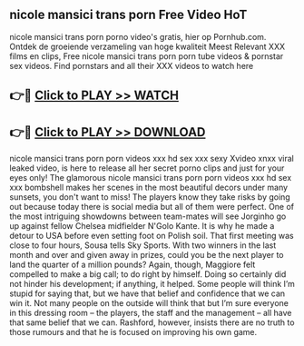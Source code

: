 ## nicole mansici trans porn Free Video HoT 

nicole mansici trans porn porno video's gratis, hier op Pornhub.com. Ontdek de groeiende verzameling van hoge kwaliteit Meest Relevant XXX films en clips,
Free nicole mansici trans porn porn tube videos & pornstar sex videos. Find pornstars and all their XXX videos to watch here


## 👉🔴 [Click to PLAY >> WATCH](http://us.freeplayer.one?title=nicole_mansici_trans_porn&ref=16D)

## 👉🔴 [Click to PLAY >> DOWNLOAD](http://us.freeplayer.one?title=nicole_mansici_trans_porn&ref=16D)


nicole mansici trans porn porn videos xxx hd sex xxx sexy Xvideo xnxx viral leaked video, is here to release all her secret porno clips and just for your eyes only! The glamorous nicole mansici trans porn porn videos xxx hd sex xxx bombshell makes her scenes in the most beautiful decors under many sunsets, you don't want to miss! The players know they take risks by going out because today there is social media but all of them were perfect. One of the most intriguing showdowns between team-mates will see Jorginho go up against fellow Chelsea midfielder N'Golo Kante. It is why he made a detour to USA before even setting foot on Polish soil. That first meeting was close to four hours, Sousa tells Sky Sports. With two winners in the last month and over and given away in prizes, could you be the next player to land the quarter of a million pounds? Again, though, Maggiore felt compelled to make a big call; to do right by himself. Doing so certainly did not hinder his development; if anything, it helped. Some people will think I’m stupid for saying that, but we have that belief and confidence that we can win it. Not many people on the outside will think that but I’m sure everyone in this dressing room – the players, the staff and the management – all have that same belief that we can. Rashford, however, insists there are no truth to those rumours and that he is focused on improving his own game.